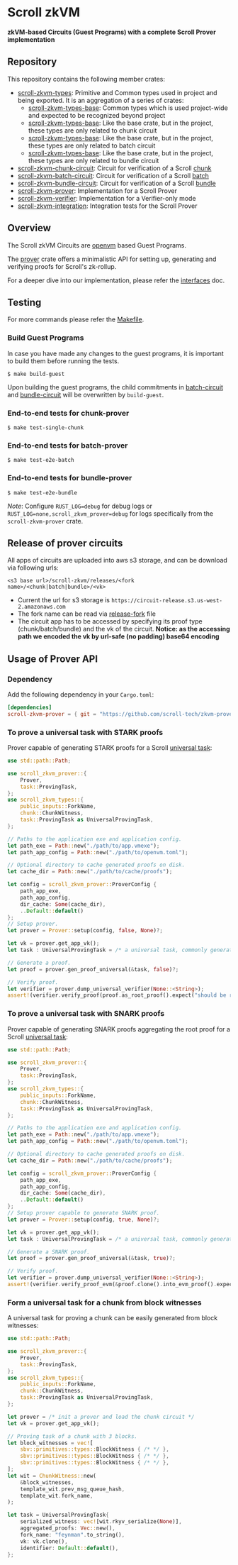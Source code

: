 # Scroll zkVM

**zkVM-based Circuits (Guest Programs) with a complete Scroll Prover implementation**

## Repository

This repository contains the following member crates:

- [scroll-zkvm-types](./crates/circuits/types): Primitive and Common types used in project and being exported. It is an aggregation of a series of crates:
  + [scroll-zkvm-types-base](./crates/circuits/types/base): Common types which is used project-wide and expected to be recognized beyond project
  + [scroll-zkvm-types-base](./crates/circuits/types/chunk): Like the base crate, but in the project, these types are only related to chunk circuit
  + [scroll-zkvm-types-base](./crates/circuits/types/batch): Like the base crate, but in the project, these types are only related to batch circuit
  + [scroll-zkvm-types-base](./crates/circuits/types/bundle): Like the base crate, but in the project, these types are only related to bundle circuit
- [scroll-zkvm-chunk-circuit](./crates/circuits/chunk-circuit): Circuit for verification of a Scroll [chunk](TODO:doc)
- [scroll-zkvm-batch-circuit](./crates/circuits/batch-circuit): Circuit for verification of a Scroll [batch](TODO:doc)
- [scroll-zkvm-bundle-circuit](./crates/circuits/bundle-circuit): Circuit for verification of a Scroll [bundle](TODO:doc)
- [scroll-zkvm-prover](./crates/prover): Implementation for a Scroll Prover
- [scroll-zkvm-verifier](./crates/verifier): Implementation for a Verifier-only mode
- [scroll-zkvm-integration](./crates/integration): Integration tests for the Scroll Prover

## Overview

The Scroll zkVM Circuits are [openvm](https://book.openvm.dev/) based Guest Programs.

The [prover](./crates/prover) crate offers a minimalistic API for setting up, generating and verifying proofs for Scroll's zk-rollup.

For a deeper dive into our implementation, please refer the [interfaces](./docs/interfaces.md) doc.

## Testing

For more commands please refer the [Makefile](./Makefile).

### Build Guest Programs

In case you have made any changes to the guest programs, it is important to build them before running the tests.

```shell
$ make build-guest
```

Upon building the guest programs, the child commitments in [batch-circuit](./crates/circuits/batch-circuit/src/child_commitments.rs) and [bundle-circuit](./crates/circuits/bundle-circuit/src/child_commitments.rs) will be overwritten by `build-guest`.

### End-to-end tests for chunk-prover

```shell
$ make test-single-chunk
```

### End-to-end tests for batch-prover

```shell
$ make test-e2e-batch
```

### End-to-end tests for bundle-prover

```shell
$ make test-e2e-bundle
```

*Note*: Configure `RUST_LOG=debug` for debug logs or `RUST_LOG=none,scroll_zkvm_prover=debug` for logs specifically from the `scroll-zkvm-prover` crate.

## Release of prover circuits

All apps of circuits are uploaded into aws s3 storage, and can be download via following urls:

`<s3 base url>/scroll-zkvm/releases/<fork name>/<chunk|batch|bundle>/<vk>`

+ Current the url for s3 storage is `https://circuit-release.s3.us-west-2.amazonaws.com`
+ The fork name can be read via [release-fork](./release-fork) file
+ The circuit app has to be accessed by specifying its proof type (chunk/batch/bundle) and the vk of the circuit. **Notice: as the accessing path we encoded the vk by url-safe (no padding) base64 encoding**

## Usage of Prover API

### Dependency

Add the following dependency in your `Cargo.toml`:

```toml
[dependencies]
scroll-zkvm-prover = { git = "https://github.com/scroll-tech/zkvm-prover", branch = "master" }
```

### To prove a universal task with STARK proofs

Prover capable of generating STARK proofs for a Scroll [universal task](TODO:doc):

```rust
use std::path::Path;

use scroll_zkvm_prover::{
    Prover,
    task::ProvingTask,
};
use scroll_zkvm_types::{
    public_inputs::ForkName,
    chunk::ChunkWitness,
    task::ProvingTask as UniversalProvingTask,
};

// Paths to the application exe and application config.
let path_exe = Path::new("./path/to/app.vmexe");
let path_app_config = Path::new("./path/to/openvm.toml");

// Optional directory to cache generated proofs on disk.
let cache_dir = Path::new("./path/to/cache/proofs");

let config = scroll_zkvm_prover::ProverConfig {
    path_app_exe,
    path_app_config,
    dir_cache: Some(cache_dir),
    ..Default::default()
};
// Setup prover.
let prover = Prover::setup(config, false, None)?;

let vk = prover.get_app_vk();
let task : UniversalProvingTask = /* a universal task, commonly generated and assigned by coordinator */

// Generate a proof.
let proof = prover.gen_proof_universal(&task, false)?;

// Verify proof.
let verifier = prover.dump_universal_verifier(None::<String>);
assert!(verifier.verify_proof(proof.as_root_proof().expect("should be root proof"), &vk)?);
```

### To prove a universal task with SNARK proofs

Prover capable of generating SNARK proofs aggregating the root proof for a Scroll [universal task](TODO:doc):

```rust
use std::path::Path;

use scroll_zkvm_prover::{
    Prover,
    task::ProvingTask,
};
use scroll_zkvm_types::{
    public_inputs::ForkName,
    chunk::ChunkWitness,
    task::ProvingTask as UniversalProvingTask,
};

// Paths to the application exe and application config.
let path_exe = Path::new("./path/to/app.vmexe");
let path_app_config = Path::new("./path/to/openvm.toml");

// Optional directory to cache generated proofs on disk.
let cache_dir = Path::new("./path/to/cache/proofs");

let config = scroll_zkvm_prover::ProverConfig {
    path_app_exe,
    path_app_config,
    dir_cache: Some(cache_dir),
    ..Default::default()
};
// Setup prover capable to generate SNARK proof.
let prover = Prover::setup(config, true, None)?;

let vk = prover.get_app_vk();
let task : UniversalProvingTask = /* a universal task, commonly generated and assigned by coordinator */

// Generate a SNARK proof.
let proof = prover.gen_proof_universal(&task, true)?;

// Verify proof.
let verifier = prover.dump_universal_verifier(None::<String>);
assert!(verifier.verify_proof_evm(&proof.clone().into_evm_proof().expect("should be evm proof").into(), &vk)?);
```

### Form a universal task for a chunk from block witnesses

A universal task for proving a chunk can be easily generated from block witnesses:

```rust
use std::path::Path;

use scroll_zkvm_prover::{
    Prover,
    task::ProvingTask,
};
use scroll_zkvm_types::{
    public_inputs::ForkName,
    chunk::ChunkWitness,
    task::ProvingTask as UniversalProvingTask,
};

let prover = /* init a prover and load the chunk circuit */
let vk = prover.get_app_vk();

// Proving task of a chunk with 3 blocks.
let block_witnesses = vec![
    sbv::primitives::types::BlockWitness { /* */ },
    sbv::primitives::types::BlockWitness { /* */ },
    sbv::primitives::types::BlockWitness { /* */ },
];
let wit = ChunkWitness::new(
    &block_witnesses,
    template_wit.prev_msg_queue_hash,
    template_wit.fork_name,
);

let task = UniversalProvingTask{
    serialized_witness: vec![wit.rkyv_serialize(None)],
    aggregated_proofs: Vec::new(),
    fork_name: "feynman".to_string(),
    vk: vk.clone(),
    identifier: Default::default(),
};

```


